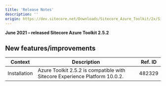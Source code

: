 ```yaml
---
title: 'Release Notes'
description: ''
origin: https://dev.sitecore.net/Downloads/Sitecore_Azure_Toolkit/2x/Sitecore_Azure_Toolkit_252/Release_Notes
---
```


**June 2021 – released Sitecore Azure Toolkit 2.5.2**

## New features/improvements

| Context      | Description                                                                   | Ref. ID |
| ------------ | ----------------------------------------------------------------------------- | ------- |
| Installation | ​​Azure Toolkit 2.5.2 is compatible with Sitecore Experience Platform 10.0.2. | 482329  |
